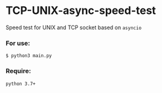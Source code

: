 # TCP-UNIX-async-speed-test


Speed test for UNIX and TCP socket based on `asyncio`

### For use:
```angular2html
$ python3 main.py
```

### Require:
`python 3.7+`